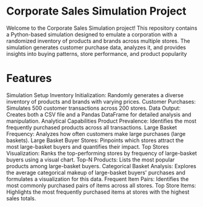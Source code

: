 # Corporate Sales Simulation Project
Welcome to the Corporate Sales Simulation project! This repository contains a Python-based simulation designed to emulate a corporation with a randomized inventory of products and brands across multiple stores. The simulation generates customer purchase data, analyzes it, and provides insights into buying patterns, store performance, and product popularity
# Features
Simulation Setup
Inventory Initialization: Randomly generates a diverse inventory of products and brands with varying prices.
Customer Purchases: Simulates 500 customer transactions across 200 stores.
Data Output: Creates both a CSV file and a Pandas DataFrame for detailed analysis and manipulation.
Analytical Capabilities
Product Prevalence: Identifies the most frequently purchased products across all transactions.
Large Basket Frequency: Analyzes how often customers make large purchases (large baskets).
Large Basket Buyer Stores: Pinpoints which stores attract the most large-basket buyers and quantifies their impact.
Top Stores Visualization: Ranks the top-performing stores by frequency of large-basket buyers using a visual chart.
Top-N Products: Lists the most popular products among large-basket buyers.
Categorical Basket Analysis: Explores the average categorical makeup of large-basket buyers' purchases and formulates a visualization for this data.
Frequent Item Pairs: Identifies the most commonly purchased pairs of items across all stores.
Top Store Items: Highlights the most frequently purchased items at stores with the highest sales totals.
